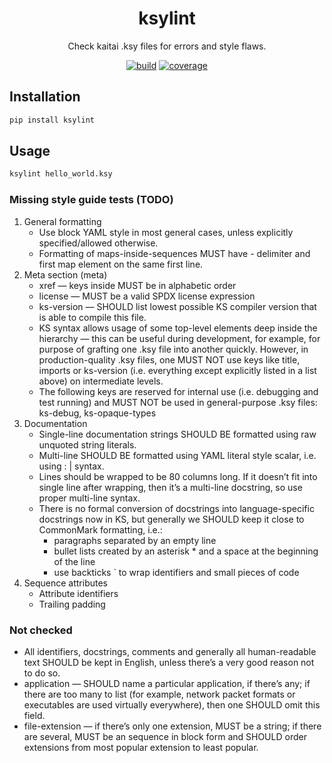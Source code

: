 <h1 align="center">ksylint</h1>

<p align="center">Check kaitai .ksy files for errors and style flaws.</p>

<p  align="center">
 <a href="https://dev.azure.com/cugu/dfir/_build?definitionId=5&_a=summary"><img src="https://img.shields.io/azure-devops/build/cugu/dfir/5" alt="build" /></a>
 <a href="https://dev.azure.com/cugu/dfir/_build?definitionId=5&_a=summary"><img src="https://img.shields.io/azure-devops/coverage/cugu/dfir/5" alt="coverage" /></a>
</p>

## Installation

``` bash
pip install ksylint
```

## Usage
``` bash
ksylint hello_world.ksy
```

### Missing style guide tests (TODO)
1. General formatting
    - Use block YAML style in most general cases, unless explicitly specified/allowed otherwise.
    - Formatting of maps-inside-sequences MUST have - delimiter and first map element on the same first line.
3. Meta section (meta)
    - xref — keys inside MUST be in alphabetic order
    - license — MUST be a valid SPDX license expression
    - ks-version — SHOULD list lowest possible KS compiler version that is able to compile this file.
    - 	KS syntax allows usage of some top-level elements deep inside the hierarchy — this can be useful during development, for example, for purpose of grafting one .ksy file into another quickly. However, in production-quality .ksy files, one MUST NOT use keys like title, imports or ks-version (i.e. everything except explicitly listed in a list above) on intermediate levels.
    - The following keys are reserved for internal use (i.e. debugging and test running) and MUST NOT be used in general-purpose .ksy files: ks-debug, ks-opaque-types
4. Documentation
    - Single-line documentation strings SHOULD BE formatted using raw unquoted string literals.
    - Multi-line SHOULD BE formatted using YAML literal style scalar, i.e. using : | syntax.
    - Lines should be wrapped to be 80 columns long. If it doesn’t fit into single line after wrapping, then it’s a multi-line docstring, so use proper multi-line syntax.
    - There is no formal conversion of docstrings into language-specific docstrings now in KS, but generally we SHOULD keep it close to CommonMark formatting, i.e.:
        - paragraphs separated by an empty line
        - bullet lists created by an asterisk * and a space at the beginning of the line
        - use backticks ` to wrap identifiers and small pieces of code
5. Sequence attributes
    - Attribute identifiers
    - Trailing padding

### Not checked
- All identifiers, docstrings, comments and generally all human-readable text SHOULD be kept in English, unless there’s a very good reason not to do so.
- application — SHOULD name a particular application, if there’s any; if there are too many to list (for example, network packet formats or executables are used virtually everywhere), then one SHOULD omit this field.
- file-extension — if there’s only one extension, MUST be a string; if there are several, MUST be an sequence in block form and SHOULD order extensions from most popular extension to least popular.
